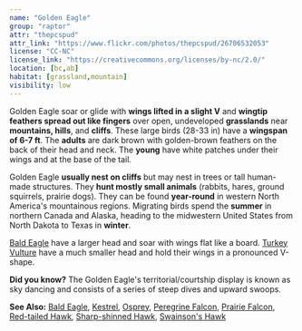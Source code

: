 ```yaml
---
name: "Golden Eagle"
group: "raptor"
attr: "thepcspud"
attr_link: "https://www.flickr.com/photos/thepcspud/26706532053"
license: "CC-NC"
license_link: "https://creativecommons.org/licenses/by-nc/2.0/"
location: [bc,ab]
habitat: [grassland,mountain]
visibility: low
---
```

Golden Eagle soar or glide with **wings lifted in a slight V** and **wingtip feathers spread out like fingers** over open, undeveloped **grasslands** near **mountains, hills**, and **cliffs**. These large birds (28-33 in) have a **wingspan of 6-7 ft**. The **adults** are dark brown with golden-brown feathers on the back of their head and neck. The **young** have white patches under their wings and at the base of the tail.

Golden Eagle **usually nest on cliffs** but may nest in trees or tall human-made structures. They **hunt mostly small animals** (rabbits, hares, ground squirrels, prairie dogs). They can be found **year-round** in western North America's mountainous regions. Migrating birds spend the **summer** in northern Canada and Alaska, heading to the midwestern United States from North Dakota to Texas in **winter**.

[Bald Eagle](/{{section}}/baldeagle) have a larger head and soar with wings flat like a board. [Turkey Vulture](/{{section}}/turkvult) have a much smaller head and hold their wings in a pronounced V-shape.

**Did you know?** The Golden Eagle's territorial/courtship display is known as sky dancing and consists of a series of steep dives and upward swoops.

<!-- generated, do not edit -->
**See Also:**
[Bald Eagle](/{{section}}/baldeagle),
[Kestrel](/{{section}}/kestrel),
[Osprey](/{{section}}/osprey),
[Peregrine Falcon](/{{section}}/peregrine),
[Prairie Falcon](/{{section}}/prafalc),
[Red-tailed Hawk](/{{section}}/redtail),
[Sharp-shinned Hawk](/{{section}}/shshawk),
[Swainson's Hawk](/{{section}}/swahawk)
